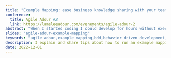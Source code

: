 ```yaml
---
title: "Example Mapping: ease business knowledge sharing with your team"
conference:
  title: Agile Adour #2
  link: https://lameleeadour.com/evenements/agile-adour-2
abstract: "When I started coding I could develop for hours without executing my code. Then, I needed to debug it for hours. It wasn't funny! I discovered what was testing and I understood its benefits. However, it wasn't easy to write my first tests. We can make many mistakes that make tests hard to write and maintain. I would like to present to you what I have learned over the last few years to help you write tests."
slides: "agile-adour-example-mapping"
keywords: "agile adour,example mapping,bdd,behavior driven development,agile adour,no estimate,team collaboration,sticky note,small story,domain problem"
description: I explain and share tips about how to run an example mapping. Example mapping is a good way to align the team's understanding of domain problems and help your team to better collaborate. Last but not least, it eases to refine your stories and improve your backlog prioritization.
date: 2022-12-01
---
```

